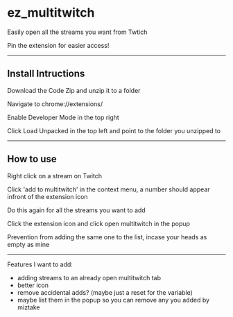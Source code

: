 # ez_multitwitch
Easily open all the streams you want from Twtich

Pin the extension for easier access!

---
## Install Intructions

Download the Code Zip and unzip it to a folder

Navigate to chrome://extensions/ 

Enable Developer Mode in the top right

Click Load Unpacked in the top left and point to the folder you unzipped to
 
---
## How to use

Right click on a stream on Twitch

Click 'add to multitwitch' in the context menu, a number should appear infront of the extension icon

Do this again for all the streams you want to add 

Click the extension icon and click open multitwitch in the popup

Prevention from adding the same one to the list, incase your heads as empty as mine

---

Features I want to add:

- adding streams to an already open multitwitch tab
- better icon
- remove accidental adds? (maybe just a reset for the variable)
- maybe list them in the popup so you can remove any you added by miztake 
